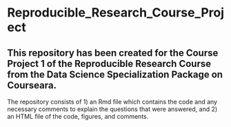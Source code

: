 # Reproducible_Research_Course_Project

## This repository has been created for the Course Project 1 of the Reproducible Research Course from the Data Science Specialization Package on Courseara.

The repository consists of 1) an Rmd file which contains the code and any necessary comments to explain the questions that were answered, 
                       and 2) an HTML file of the code, figures, and comments.  
